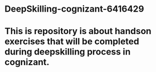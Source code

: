 # DeepSkilling-cognizant-6416429
# This is repository is about handson exercises that will be completed during deepskilling process in cognizant.
